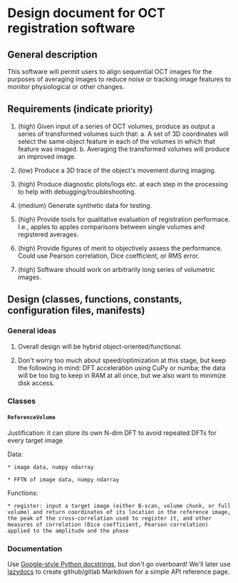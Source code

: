 # Design document for OCT registration software

## General description

This software will permit users to align sequential OCT images for the purposes of averaging images to reduce noise or tracking image features to monitor physiological or other changes.

## Requirements (indicate priority)

1. (high) Given input of a series of OCT volumes, produce as output a series of transformed volumes such that:
   a. A set of 3D coordinates will select the same object feature in each of the volumes in which that feature was imaged.
   b. Averaging the transformed volumes will produce an improved image.

2. (low) Produce a 3D trace of the object's movement during imaging.

3. (high) Produce diagnostic plots/logs etc. at each step in the processing to help with debugging/troubleshooting.

4. (medium) Generate synthetic data for testing.

5. (high) Provide tools for qualitative evaluation of registration performace. I.e., apples to apples comparisons between single volumes and registered averages.

6. (high) Provide figures of merit to objectively assess the performance. Could use Pearson correlation, Dice coefficient, or RMS error.

7. (high) Software should work on arbitrarily long series of volumetric images.

## Design (classes, functions, constants, configuration files, manifests)

### General ideas

1. Overall design will be hybrid object-oriented/functional.

2. Don't worry too much about speed/optimization at this stage, but keep the following in mind: DFT acceleration using CuPy or numba; the data will be too big to keep in RAM at all once, but we also want to minimize disk access.

### Classes

#### `ReferenceVolume`

Justification: it can store its own N-dim DFT to avoid repeated DFTs for every target image

Data:

	* image data, numpy ndarray
	
	* FFTN of image data, numpy ndarray

Functions:

	* register: input a target image (either B-scan, volume chunk, or full volume) and return coordinates of its location in the reference image, the peak of the cross-correlation used to register it, and other measures of correlation (Dice coefficient, Pearson correlation) applied to the amplitude and the phase


### Documentation

Use [Google-style Python docstrings](https://sphinxcontrib-napoleon.readthedocs.io/en/latest/example_google.html), but don't go overboard! We'll later use [lazydocs](https://github.com/ml-tooling/lazydocs) to create github/gitlab Markdown for a simple API reference page.



